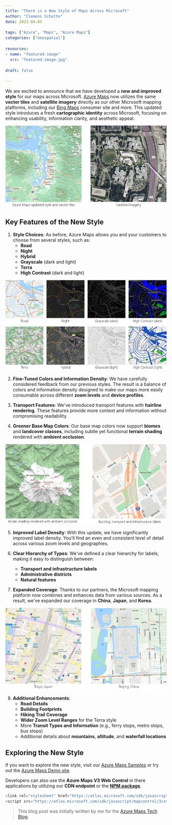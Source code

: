 ```yaml
---
title: "There is a New Style of Maps Across Microsoft"
author: "Clemens Schotte"
date: 2023-04-05

tags: ["Azure", "Maps", "Azure Maps"]
categories: ["Geospatial"]

resources:
- name: "featured-image"
  src: "featured-image.jpg"

draft: false

---
```


We are excited to announce that we have developed a **new and improved style** for our maps across Microsoft. [Azure Maps](https://azuremaps.com/) now utilizes the same **vector tiles** and **satellite imagery** directly as our other Microsoft mapping platforms, including our [Bing Maps](https://bingmaps.com/) consumer site and more. This updated style introduces a fresh **cartographic identity** across Microsoft, focusing on enhancing usability, information clarity, and aesthetic appeal.

![New Style](0.jpg)

## Key Features of the New Style

1. **Style Choices**: As before, Azure Maps allows you and your customers to choose from several styles, such as:
   - **Road**
   - **Night**
   - **Hybrid**
   - **Grayscale** (dark and light)
   - **Terra**
   - **High Contrast** (dark and light)

![Style Choices](1.jpg)

2. **Fine-Tuned Colors and Information Density**: We have carefully considered feedback from our previous styles. The result is a balance of colors and information density designed to make our maps more easily consumable across different **zoom levels** and **device profiles**.

3. **Transport Features**: We've introduced transport features with **hairline rendering**. These features provide more context and information without compromising readability.

4. **Greener Base Map Colors**: Our base map colors now support **biomes** and **landcover classes**, including subtle yet functional **terrain shading** rendered with **ambient occlusion**.

![terrain shading](2.jpg)

5. **Improved Label Density**: With this update, we have significantly improved label density. You'll find an even and consistent level of detail across various zoom levels and geographies.

6. **Clear Hierarchy of Types**: We've defined a clear hierarchy for labels, making it easy to distinguish between:
   - **Transport and infrastructure labels**
   - **Administrative districts**
   - **Natural features**

7. **Expanded Coverage**: Thanks to our partners, the Microsoft mapping platform now combines and enhances data from various sources. As a result, we've expanded our coverage in **China**, **Japan**, and **Korea**.

![Expanded Coverage](3.jpg)

8. **Additional Enhancements**:
   - **Road Details**
   - **Building Footprints**
   - **Hiking Trail Coverage**
   - **Wider Zoom Level Ranges** for the Terra style
   - More **Transit Types and Information** (e.g., ferry stops, metro stops, bus stops)
   - Additional details about **mountains**, **altitude**, and **waterfall locations**

## Exploring the New Style

If you want to explore the new style, visit our [Azure Maps Samples](https://samples.azuremaps.com/) or try out the [Azure Maps Demo site](https://demo.azuremaps.com/).

Developers can also use the **Azure Maps V3 Web Control** in there applications by utilizing our **CDN endpoint** or the **[NPM package](https://www.npmjs.com/package/azure-maps-control)**.

```javascript
<link rel="stylesheet" href="https://atlas.microsoft.com/sdk/javascript/mapcontrol/3/atlas.min.css" type="text/css" />
<script src="https://atlas.microsoft.com/sdk/javascript/mapcontrol/3/atlas.min.js"></script>
```

> This blog post was initially written by me for the [Azure Maps Tech Blog](https://blog.azuremaps.com).
